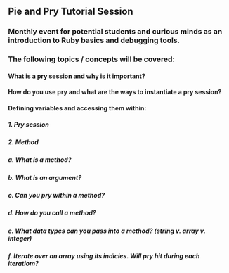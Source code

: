## Pie and Pry Tutorial Session

### Monthly event for potential students and curious minds as an introduction to Ruby basics and debugging tools.

### The following topics / concepts will be covered:

#### What is a pry session and why is it important?
#### How do you use pry and what are the ways to instantiate a pry session?

#### Defining variables and accessing them within: 
##### 1. Pry session
##### 2. Method
#####      a. What is a method? 
#####      b. What is an argument? 
#####      c. Can you pry within a method? 
#####      d. How do you call a method? 
#####      e. What data types can you pass into a method? (string v. array v. integer) 
#####      f. Iterate over an array using its indicies. Will pry hit during each iteratiom?